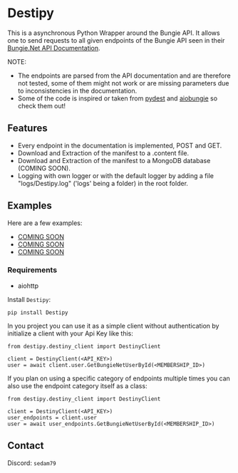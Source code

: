 # Destipy

This is a asynchronous Python Wrapper around the Bungie API. It allows one to send requests to all given endpoints of the Bungie API seen in their [Bungie.Net API Documentation](https://bungie-net.github.io/multi/index.html).

NOTE:

* The endpoints are parsed from the API documentation and are therefore not tested, some of them might not work or are missing parameters due to inconsistencies in the documentation.
* Some of the code is inspired or taken from [pydest](https://github.com/jgayfer/pydest/tree/master/pydest) and [aiobungie](https://github.com/nxtlo/aiobungie) so check them out!

## Features

* Every endpoint in the documentation is implemented, POST and GET.
* Download and Extraction of the manifest to a .content file.
* Download and Extraction of the manifest to a MongoDB database (COMING SOON).
* Logging with own logger or with the default logger by adding a file "logs/Destipy.log" ('logs' being a folder) in the root folder.

## Examples

Here are a few examples:

* [COMING SOON](https://www.youtube.com/watch?v=dQw4w9WgXcQ&ab_channel=RickAstley)
* [COMING SOON](https://www.youtube.com/watch?v=dQw4w9WgXcQ&ab_channel=RickAstley)
* [COMING SOON](https://www.youtube.com/watch?v=dQw4w9WgXcQ&ab_channel=RickAstley)

### Requirements

* aiohttp

Install `Destipy`:

```
pip install Destipy
```

In you project you can use it as a simple client without authentication by initialize a client with your Api Key like this:

```
from destipy.destiny_client import DestinyClient

client = DestinyClient(<API_KEY>)
user = await client.user.GetBungieNetUserById(<MEMBERSHIP_ID>)
```

If you plan on using a specific category of endpoints multiple times you can also use the endpoint category itself as a class:

```
from destipy.destiny_client import DestinyClient

client = DestinyClient(<API_KEY>)
user_endpoints = client.user
user = await user_endpoints.GetBungieNetUserById(<MEMBERSHIP_ID>)
```

## Contact

Discord: `sedam79`
